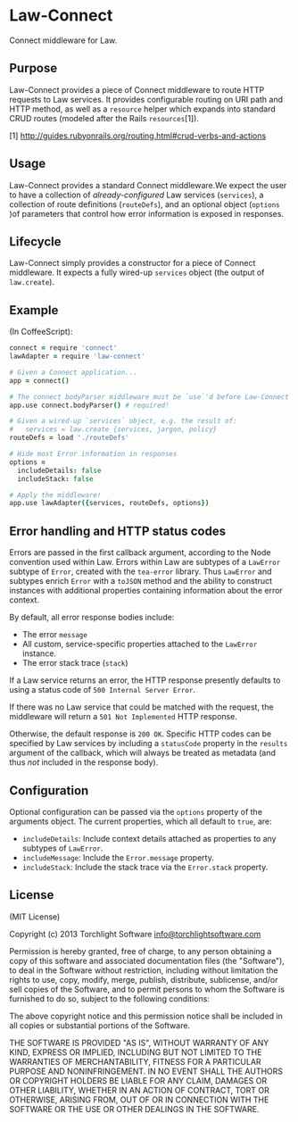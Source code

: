 # Law-Connect

Connect middleware for Law.

## Purpose
Law-Connect provides a piece of Connect middleware to route HTTP requests
to Law services. It provides configurable routing on URI path and HTTP
method, as well as a `resource` helper which expands into standard CRUD
routes (modeled after the Rails `resources`[1]).

[1] http://guides.rubyonrails.org/routing.html#crud-verbs-and-actions

## Usage
Law-Connect provides a standard Connect middleware.We expect the user to have a
collection of _already-configured_ Law services (`services`), a collection of
route definitions (`routeDefs`), and an optional object (`options` )of parameters
that control how error information is exposed in responses.

## Lifecycle
Law-Connect simply provides a constructor for a piece of Connect middleware.
It expects a fully wired-up `services` object (the output of `law.create`).

## Example
(In CoffeeScript):

```coffee
connect = require 'connect'
lawAdapter = require 'law-connect'

# Given a Connect application...
app = connect()

# The connect bodyParser middleware must be `use`'d before Law-Connect
app.use connect.bodyParser() # required!

# Given a wired-up `services` object, e.g. the result of:
#   services = law.create {services, jargon, policy}
routeDefs = load './routeDefs'

# Hide most Error information in responses
options =
  includeDetails: false
  includeStack: false

# Apply the middleware!
app.use lawAdapter({services, routeDefs, options})
```

## Error handling and HTTP status codes

Errors are passed in the first callback argument, according to the Node convention
used within Law. Errors within Law are subtypes of a `LawError` subtype of `Error`,
created with the `tea-error` library. Thus `LawError` and subtypes enrich `Error`
with a `toJSON` method and the ability to construct instances with additional
properties containing information about the error context.

By default, all error response bodies include:
- The error `message`
- All custom, service-specific properties attached to the `LawError` instance.
- The error stack trace (`stack`)

If a Law service returns an error, the HTTP response presently defaults to using a
status code of `500 Internal Server Error`.

If there was no Law service that could be matched with the request, the middleware
will return a `501 Not Implemented` HTTP response.

Otherwise, the default response is `200 OK`. Specific HTTP codes can be specified by
Law services by including a `statusCode` property in the `results` argument of the
callback, which will always be treated as metadata (and thus _not_ included in the
response body).


## Configuration

Optional configuration can be passed via the `options` property of the arguments
object. The current properties, which all default to `true`, are:

- `includeDetails`: Include context details attached as properties to any subtypes of `LawError`.
- `includeMessage`: Include the `Error.message` property.
- `includeStack`: Include the stack trace via the `Error.stack` property.

## License

(MIT License)

Copyright (c) 2013 Torchlight Software <info@torchlightsoftware.com>

Permission is hereby granted, free of charge, to any person obtaining
a copy of this software and associated documentation files (the
"Software"), to deal in the Software without restriction, including
without limitation the rights to use, copy, modify, merge, publish,
distribute, sublicense, and/or sell copies of the Software, and to
permit persons to whom the Software is furnished to do so, subject to
the following conditions:

The above copyright notice and this permission notice shall be
included in all copies or substantial portions of the Software.

THE SOFTWARE IS PROVIDED "AS IS", WITHOUT WARRANTY OF ANY KIND,
EXPRESS OR IMPLIED, INCLUDING BUT NOT LIMITED TO THE WARRANTIES OF
MERCHANTABILITY, FITNESS FOR A PARTICULAR PURPOSE AND
NONINFRINGEMENT. IN NO EVENT SHALL THE AUTHORS OR COPYRIGHT HOLDERS BE
LIABLE FOR ANY CLAIM, DAMAGES OR OTHER LIABILITY, WHETHER IN AN ACTION
OF CONTRACT, TORT OR OTHERWISE, ARISING FROM, OUT OF OR IN CONNECTION
WITH THE SOFTWARE OR THE USE OR OTHER DEALINGS IN THE SOFTWARE.
